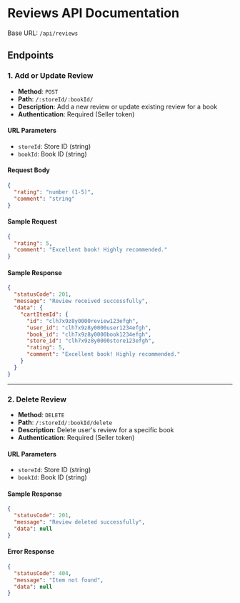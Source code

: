 # Reviews API Documentation

Base URL: `/api/reviews`

## Endpoints

### 1. Add or Update Review
- **Method**: `POST`
- **Path**: `/:storeId/:bookId/`
- **Description**: Add a new review or update existing review for a book
- **Authentication**: Required (Seller token)

#### URL Parameters
- `storeId`: Store ID (string)
- `bookId`: Book ID (string)

#### Request Body
```json
{
  "rating": "number (1-5)",
  "comment": "string"
}
```

#### Sample Request
```json
{
  "rating": 5,
  "comment": "Excellent book! Highly recommended."
}
```

#### Sample Response
```json
{
  "statusCode": 201,
  "message": "Review received successfully",
  "data": {
    "cartItemId": {
      "id": "clh7x9z8y0000review123efgh",
      "user_id": "clh7x9z8y0000user1234efgh",
      "book_id": "clh7x9z8y0000book1234efgh",
      "store_id": "clh7x9z8y0000store123efgh",
      "rating": 5,
      "comment": "Excellent book! Highly recommended."
    }
  }
}
```

---

### 2. Delete Review
- **Method**: `DELETE`
- **Path**: `/:storeId/:bookId/delete`
- **Description**: Delete user's review for a specific book
- **Authentication**: Required (Seller token)

#### URL Parameters
- `storeId`: Store ID (string)
- `bookId`: Book ID (string)

#### Sample Response
```json
{
  "statusCode": 201,
  "message": "Review deleted successfully",
  "data": null
}
```

#### Error Response
```json
{
  "statusCode": 404,
  "message": "Item not found",
  "data": null
}
```